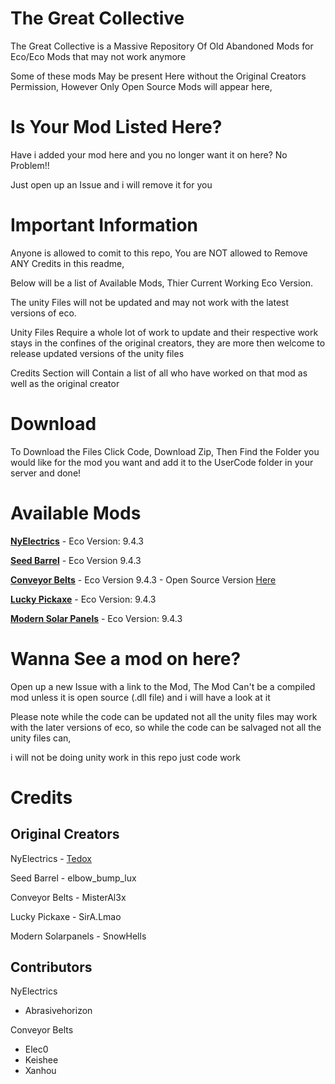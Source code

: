 # The Great Collective
The Great Collective is a Massive Repository Of Old Abandoned Mods for Eco/Eco Mods that may not work anymore

Some of these mods May be present Here without the Original Creators Permission, However Only Open Source Mods will appear here, 

# Is Your Mod Listed Here?

Have i added your mod here and you no longer want it on here? No Problem!! 

Just open up an Issue and i will remove it for you

# Important Information
Anyone is allowed to comit to this repo, You are NOT allowed to Remove ANY Credits in this readme, 

Below will be a list of Available Mods, Thier Current Working Eco Version.

The unity Files will not be updated and may not work with the latest versions of eco.

Unity Files Require a whole lot of work to update and their respective work stays in the confines of the original creators, they are more then welcome to release updated versions of the unity files 

Credits Section will Contain a list of all who have worked on that mod as well as the original creator

# Download

To Download the Files Click Code, Download Zip, Then Find the Folder you would like for the mod you want and add it to the UserCode folder in your server and done!

# Available Mods 

[**NyElectrics**](https://github.com/TheKye/TheGreatCollective/tree/main/TheGreatCollective/NyElectrics) - Eco Version: 9.4.3

[**Seed Barrel**](https://github.com/TheKye/TheGreatCollective/tree/main/TheGreatCollective/SeedBarrel) - Eco Version 9.4.3

[**Conveyor Belts**](https://github.com/TheKye/TheGreatCollective/tree/main/TheGreatCollective/ConveyorBelts) - Eco Version 9.4.3 - Open Source Version [Here](https://github.com/Elec0/eco-mods/tree/main/ConveyorBeltUpdate)

[**Lucky Pickaxe**](https://github.com/TheKye/TheGreatCollective/tree/main/TheGreatCollective/LuckPickaxe) - Eco Version: 9.4.3

[**Modern Solar Panels**](https://github.com/TheKye/TheGreatCollective/tree/main/TheGreatCollective/ModernSolarPanels) - Eco Version: 9.4.3

# Wanna See a mod on here?

Open up a new Issue with a link to the Mod, The Mod Can't be a compiled mod unless it is open source (.dll file) and i will have a look at it

Please note while the code can be updated not all the unity files may work with the later versions of eco, so while the code can be salvaged not all the unity files can,

i will not be doing unity work in this repo just code work

# Credits

## Original Creators
NyElectrics - [Tedox](https://eco-mods.tedox.dev/)

Seed Barrel - elbow_bump_lux

Conveyor Belts - MisterAl3x

Lucky Pickaxe - SirA.Lmao

Modern Solarpanels - SnowHells

## Contributors
NyElectrics 
- Abrasivehorizon

Conveyor Belts 
- Elec0
- Keishee
- Xanhou
